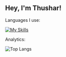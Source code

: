 ## Hey, I'm Thushar!
Languages I use:

[![My Skills](https://skillicons.dev/icons?i=cpp,java,python,kotlin,cs,mysql,js,ts,html,css)](https://skillicons.dev)

Analytics:

![Top Langs](https://github-readme-stats.vercel.app/api/top-langs/?username=thushar003&hide_progress=true&disable_animations=true)


<!--
**thushar003/thushar003** is a ✨ _special_ ✨ repository because its `README.md` (this file) appears on your GitHub profile.

Here are some ideas to get you started:

- 🔭 I’m currently working on ...
- 🌱 I’m currently learning ...
- 👯 I’m looking to collaborate on ...
- 🤔 I’m looking for help with ...
- 💬 Ask me about ...
- 📫 How to reach me: ...
- 😄 Pronouns: ...
- ⚡ Fun fact: ...
-->
